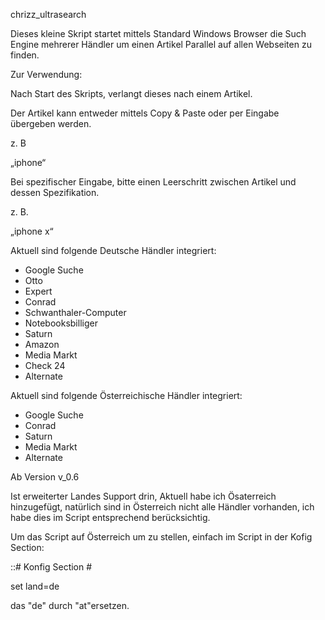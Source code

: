 chrizz_ultrasearch

Dieses kleine Skript startet mittels Standard Windows Browser die Such Engine mehrerer Händler um einen Artikel Parallel auf allen Webseiten zu finden.

Zur Verwendung:

Nach Start des Skripts, verlangt dieses nach einem Artikel.

Der Artikel kann entweder mittels Copy & Paste oder per Eingabe übergeben werden.

z. B

„iphone“

Bei spezifischer Eingabe, bitte einen Leerschritt zwischen Artikel und dessen Spezifikation.

z. B.

„iphone x“

Aktuell sind folgende Deutsche Händler integriert:

-	Google Suche
-	Otto
-	Expert
-	Conrad
-	Schwanthaler-Computer
-	Notebooksbilliger
-	Saturn
-	Amazon
-	Media Markt
-	Check 24
-	Alternate

Aktuell sind folgende Österreichische Händler integriert:

-	Google Suche
-	Conrad
-	Saturn
-	Media Markt
-	Alternate




Ab Version v_0.6

Ist erweiterter Landes Support drin, Aktuell habe ich Ösaterreich hinzugefügt, natürlich sind in Österreich nicht alle Händler vorhanden, ich habe dies im Script entsprechend berücksichtig.

Um das Script auf Österreich um zu stellen, einfach im Script in der Kofig Section:

::# Konfig Section                                    #

set land=de

das "de" durch "at"ersetzen.


